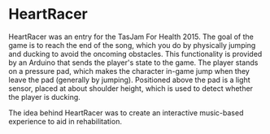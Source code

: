 # HeartRacer
HeartRacer was an entry for the TasJam For Health 2015. The goal of the game is to reach the end of the song, which you do by physically jumping and ducking to avoid the oncoming obstacles. This functionality is provided by an Arduino that sends the player's state to the game. The player stands on a pressure pad, which makes the character in-game jump when they leave the pad (generally by jumping). Positioned above the pad is a light sensor, placed at about shoulder height, which is used to detect whether the player is ducking.

The idea behind HeartRacer was to create an interactive music-based experience to aid in rehabilitation. 
